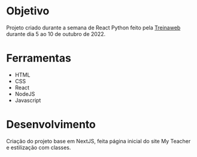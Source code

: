 # Objetivo

Projeto criado durante a semana de React Python feito pela [Treinaweb]('https://www.treinaweb.com.br/?gclid=Cj0KCQjw-fmZBhDtARIsAH6H8qjCWBuSkyRHrUtijxV_Aq0A5mtRMPAFyMwKiB9sqMIgPjktHaTDt0EaAqUhEALw_wcB') durante dia 5 ao 10 de outubro de 2022.

# Ferramentas

* HTML
* CSS
* React
* NodeJS
* Javascript

# Desenvolvimento

Criação do projeto base em NextJS, feita página inicial do site My Teacher e estilização com classes.